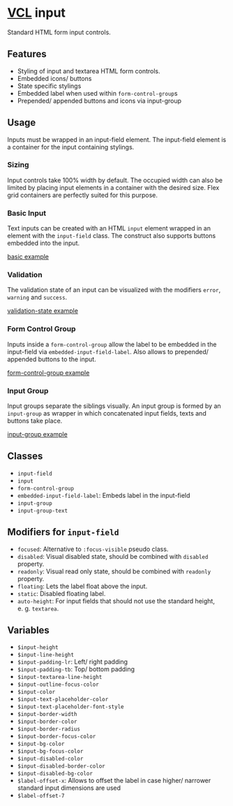 # [VCL](https://github.com/vcl/doc) input

Standard HTML form input controls.

## Features

- Styling of input and textarea HTML form controls.
- Embedded icons/ buttons
- State specific stylings
- Embedded label when used within `form-control-group`s
- Prepended/ appended buttons and icons via input-group

## Usage

Inputs must be wrapped in an input-field element. The input-field element is a container for the input containing stylings.

### Sizing

Input controls take 100% width by default.
The occupied width can also be limited by placing input elements in
a container with the desired size. Flex grid containers are perfectly
suited for this purpose.

### Basic Input

Text inputs can be created with an HTML `input` element wrapped in an element with the `input-field` class.
The construct also supports buttons embedded into the input.

[basic example](/demo/example-basic.html)

### Validation

The validation state of an input can be visualized with the modifiers
`error`, `warning` and `success`.

[validation-state example](/demo/example-validation-state.html)

### Form Control Group

Inputs inside a `form-control-group` allow the label to be embedded in the input-field via `embedded-input-field-label`.
Also allows to prepended/ appended buttons to the input.

[form-control-group example](/demo/example-form-control-group.html)

### Input Group

Input groups separate the siblings visually. An input group is formed by an `input-group` as wrapper
in which concatenated input fields, texts and buttons take place.

[input-group example](/demo/example-input-group.html)

## Classes

- `input-field`
- `input`
- `form-control-group`
- `embedded-input-field-label`: Embeds label in the input-field
- `input-group`
- `input-group-text`

## Modifiers for `input-field`

- `focused`: Alternative to `:focus-visible` pseudo class.
- `disabled`: Visual disabled state, should be combined with `disabled` property.
- `readonly`: Visual read only state, should be combined with `readonly` property.
- `floating`: Lets the label float above the input.
- `static`: Disabled floating label.
- `auto-height`: For input fields that should not use the standard height, e.&nbsp;g. `textarea`.

## Variables

- `$input-height`
- `$input-line-height`
- `$input-padding-lr`: Left/ right padding
- `$input-padding-tb`: Top/ bottom padding
- `$input-textarea-line-height`
- `$input-outline-focus-color`
- `$input-color`
- `$input-text-placeholder-color`
- `$input-text-placeholder-font-style`
- `$input-border-width`
- `$input-border-color`
- `$input-border-radius`
- `$input-border-focus-color`
- `$input-bg-color`
- `$input-bg-focus-color`
- `$input-disabled-color`
- `$input-disabled-border-color`
- `$input-disabled-bg-color`
- `$label-offset-x`: Allows to offset the label in case higher/ narrower standard input dimensions are used
- `$label-offset-7`
